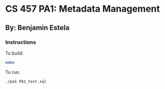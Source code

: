 # CS 457 PA1: Metadata Management

## By: Benjamin Estela

### Instructions
To build:
```bash
make
```
To run:
```bash
./pa1 PA1_test.sql
```
